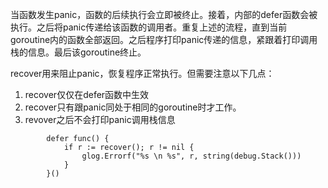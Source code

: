 当函数发生panic，函数的后续执行会立即被终止。接着，内部的defer函数会被执行。之后将panic传递给该函数的调用者。重复上述的流程，直到当前goroutine内的函数全部返回。之后程序打印panic传递的信息，紧跟着打印调用栈的信息。最后该goroutine终止。

recover用来阻止panic，恢复程序正常执行。但需要注意以下几点：
1. recover仅仅在defer函数中生效
2. recover只有跟panic同处于相同的goroutine时才工作。
3. revover之后不会打印panic调用栈信息


```
        defer func() {
            if r := recover(); r != nil {
                glog.Errorf("%s \n %s", r, string(debug.Stack()))
            }
        }()
```
